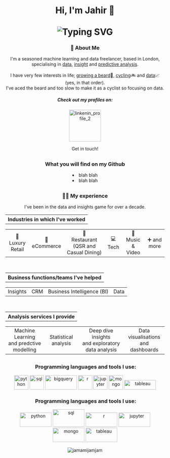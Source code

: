 <div align="center" class="parent">
    <h1>Hi, I'm Jahir 👋<br><br>
        <img class="image1" src="https://readme-typing-svg.herokuapp.com?font=Fira+Code&size=34&pause=400&color=30F02A&center=true&random=false&width=600&lines=I+do...;Predictive+Modelling...;Statistical+Analysis...;Insight+Analysis...;and+Dashboards" alt="Typing SVG"/>
    </h1>
</div>

<div align="center">
    <div align="center">
        <h3>🚴 About Me</h3>
        <p>I'm a seasoned machine learning and data freelancer, based in London, specialising in <u>data</u>, <u>insight</u> and <u>predictive analysis</u>.<br><br>I have very few interests in life; <ins>growing a beard</ins>🧔, <ins>cycling</ins>🚲 and <ins>data</ins>📈 (yes, in that order).<br>I've aced the beard and too slow to make it as a cyclist so focusing on data.</p>
        <p></p>
    </div>
    <div align="center">
        <h5> Check out my profiles on:</h5>
        <p align="center">
        <a href="https://www.linkedin.com/in/jahir-miah-metajam">
            <img alt="linkenin_profile_2" width="100px" src="https://img.shields.io/badge/LinkedIn-0077B5?style=for-the-badge&logo=linkedin&logoColor=white"/>
        </a>
        </p>
        <p> Get in touch!</p>
        <h2></h2>
</div>
    <div>
        <h3>What you will find on my Github</h3>
        <li>blah blah</li>
        <li>blah blah</li>
        <h2></h2>
    </div>
    <div align="center">
        <h3>👨‍💼 My experience</h3>
        <p>I've been in the data and insights game for over a decade.</p>
        <table><tr><th align="center">Industries in which I've worked</th></tr></table>
        <table><tr><td align="center">🧥<br>Luxury Retail</td><td align="center">🎁<br>eCommerce</td><td align="center">🍟<br>Restaurant (QSR and Casual Dining)</td><td align="center">💻<br>Tech</td><td align="center">📀<br>Music & Video</td><td align="center">➕ and more</td></tr></table><br>
        <table><tr><th align="center">Business functions/teams I've helped</th></tr></table>
        <table><tr><td align="center">Insights</td><td align="center">CRM</td align="center"><td align="center">Business Intelligence (BI)</td><td align="center">Data</td></tr></table><br>
        <table><tr><th align="center">Analysis services I provide</th></tr></table>
        <table><tr><td  align="center">Machine Learning<br>and predctive modelling</td><td align="center">Statistical analysis</td><td align="center">Deep dive insights<br>and exploratory data analysis</td><td align="center">Data visualisations<br>and dashboards</td></tr></table>
        <h2></h2>
    </div>
</div>
    
<div align="center">
    <h3> &nbsp;Programming languages and tools I use:</h3>
    <p align="center">
        <img src="https://cdn.jsdelivr.net/gh/devicons/devicon/icons/python/python-original-wordmark.svg" alt="python" width="45" height="45"/>
        <img src="https://cdn.jsdelivr.net/gh/devicons/devicon/icons/postgresql/postgresql-original-wordmark.svg" alt="sql" width="45" height="45"/>
        <img src="![google-bigquery](https://github.com/Jamamijamjam/Jamamijamjam/assets/57154964/3117f2e8-0c96-40b9-8ee4-f864ffaa77dc)
" alt="bigquery" width="100" height="45"/>
        <img src="https://cdn.jsdelivr.net/gh/devicons/devicon/icons/r/r-original.svg" alt="r" width="45" height="45"/>
        <img src="https://cdn.jsdelivr.net/gh/devicons/devicon/icons/jupyter/jupyter-original-wordmark.svg" alt="jupyter" width="45" height="45"/>
        <img src="https://cdn.jsdelivr.net/gh/devicons/devicon/icons/mongodb/mongodb-original-wordmark.svg" alt="mongo" width="45" height="45"/> 
        <img src="https://www.tableau.com/sites/default/files/2022-04/TableauLogo_RGB.png" alt="tableau" width="100" height="30"/> 
    </p>
</div>

<div align="center">
    <h3> &nbsp;Programming languages and tools I use:</h3>
    <p align="center">
        <img src="https://img.shields.io/badge/Python-3776AB?style=for-the-badge&logo=python&logoColor=white" alt="python" width="100" height="45"/>
        <img src="https://img.shields.io/badge/PostgreSQL-316192?style=for-the-badge&logo=postgresql&logoColor=white" alt="sql" width="100" height="55"/>
        <img src="https://img.shields.io/badge/R-276DC3?style=for-the-badge&logo=r&logoColor=white" alt="r" width="100" height="45"/>
        <img src="https://cdn.jsdelivr.net/gh/devicons/devicon/icons/jupyter/jupyter-original-wordmark.svg" alt="jupyter" width="100" height="45"/>
        <img src="https://img.shields.io/badge/MongoDB-4EA94B?style=for-the-badge&logo=mongodb&logoColor=white" alt="mongo" width="100" height="45"/> 
        <img src="https://img.shields.io/badge/Tableau-E97627?style=for-the-badge&logo=Tableau&logoColor=white" alt="tableau" width="100" height="45"/> 
    </p>
</div>

<p align="center"> <img src="https://komarev.com/ghpvc/?username=jamamijamjam&label=Profile%20views&color=ce9927&style=flat" alt="jamamijamjam" /> </p>

<!--
**Jamamijamjam/Jamamijamjam** is a ✨ _special_ ✨ repository because its `README.md` (this file) appears on your GitHub profile.

Here are some ideas to get you started:

- 🔭 I’m currently working on ...
- 🌱 I’m currently learning ...
- 👯 I’m looking to collaborate on ...
- 🤔 I’m looking for help with ...
- 💬 Ask me about ...
- 📫 How to reach me: ...
- 😄 Pronouns: ...
- ⚡ Fun fact: ...
-->
